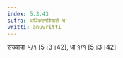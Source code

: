 ```yaml
---
index: 5.3.43
sutra: अधिकरणविचाले च
vritti: anuvritti
---
```


संख्यायाः ५/१ [5।3।42],  धा  १/१ [5।3।42] 